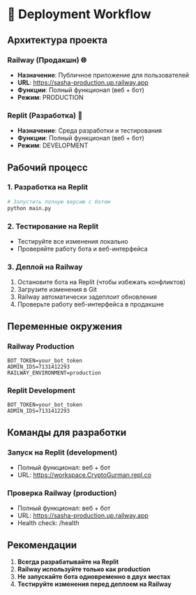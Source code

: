 
# 🚀 Deployment Workflow

## Архитектура проекта

### Railway (Продакшн) 🌐
- **Назначение**: Публичное приложение для пользователей
- **URL**: https://sasha-production.up.railway.app
- **Функции**: Полный функционал (веб + бот)
- **Режим**: PRODUCTION

### Replit (Разработка) 🔧
- **Назначение**: Среда разработки и тестирования
- **Функции**: Полный функционал (веб + бот)
- **Режим**: DEVELOPMENT

## Рабочий процесс

### 1. Разработка на Replit
```bash
# Запустить полную версию с ботом
python main.py
```

### 2. Тестирование на Replit
- Тестируйте все изменения локально
- Проверяйте работу бота и веб-интерфейса

### 3. Деплой на Railway
1. Остановите бота на Replit (чтобы избежать конфликтов)
2. Загрузите изменения в Git
3. Railway автоматически задеплоит обновления
4. Проверьте работу веб-интерфейса в продакшне

## Переменные окружения

### Railway Production
```
BOT_TOKEN=your_bot_token
ADMIN_IDS=7131412293
RAILWAY_ENVIRONMENT=production
```

### Replit Development
```
BOT_TOKEN=your_bot_token
ADMIN_IDS=7131412293
```

## Команды для разработки

### Запуск на Replit (development)
- Полный функционал: веб + бот
- URL: https://workspace.CryptoGurman.repl.co

### Проверка Railway (production)
- Полный функционал: веб + бот
- URL: https://sasha-production.up.railway.app
- Health check: /health

## Рекомендации

1. **Всегда разрабатывайте на Replit**
2. **Railway используйте только как production**
3. **Не запускайте бота одновременно в двух местах**
4. **Тестируйте изменения перед деплоем на Railway**
